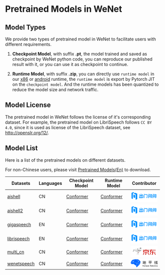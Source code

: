 # Pretrained Models in WeNet

## Model Types
We provide two types of pretrained model in WeNet to facilitate users with different requirements.

1. **Checkpoint Model**, with suffix **.pt**, the model trained and saved as checkpoint by WeNet python code, you can reproduce our published result with it, or you can use it as checkpoint to continue.

2. **Runtime Model**, with suffix **.zip**, you can directly use `runtime model` in our [x86](https://github.com/wenet-e2e/wenet/tree/main/runtime/libtorch) or [android](https://github.com/wenet-e2e/wenet/tree/main/runtime/android) runtime, the `runtime model` is export by Pytorch JIT on the `checkpoint model`. And the runtime models has been quantized to reduce the model size and network traffic.

## Model License

The pretrained model in WeNet follows the license of it's corresponding dataset.
For example, the pretrained model on LibriSpeech follows `CC BY 4.0`, since it is used as license of the LibriSpeech dataset, see http://openslr.org/12/.

## Model List

Here is a list of the pretrained models on different datasets.

For non-Chinese users, please visit [Pretrained Models(En)](./pretrained_models.en.md) to download.

| Datasets  | Languages     | Checkpoint Model  | Runtime Model     | Contributor |
|---    |---    |---    |---    |---    |
| [aishell](../examples/aishell/s0/README.md)   | CN    | [Conformer](https://docs.qq.com/form/page/DZnRkVHlnUk5QaFdC) | [Conformer](https://docs.qq.com/form/page/DZnRkVHlnUk5QaFdC)     | <a href="https://www.chumenwenwen.com" target="_blank"><img src="https://raw.githubusercontent.com/wenet-e2e/wenet-contributors/main/companies/chumenwenwen.png" width="100px"></a> |
| [aishell2](../examples/aishell2/s0/README.md)     | CN    | [Conformer](https://docs.qq.com/form/page/DZnRkVHlnUk5QaFdC)     | [Conformer](https://docs.qq.com/form/page/DZnRkVHlnUk5QaFdC)    | <a href="https://www.chumenwenwen.com" target="_blank"><img src="https://raw.githubusercontent.com/wenet-e2e/wenet-contributors/main/companies/chumenwenwen.png" width="100px"></a> |
| [gigaspeech](../examples/gigaspeech/s0/README.md)     | EN    | [Conformer](https://docs.qq.com/form/page/DZnRkVHlnUk5QaFdC)   | [Conformer](https://docs.qq.com/form/page/DZnRkVHlnUk5QaFdC)  |  <a href="https://www.chumenwenwen.com" target="_blank"><img src="https://raw.githubusercontent.com/wenet-e2e/wenet-contributors/main/companies/chumenwenwen.png" width="100px"></a> |
| [librispeech](../examples/librispeech/s0/README.md)   | EN    | [Conformer](https://docs.qq.com/form/page/DZnRkVHlnUk5QaFdC)  | [Conformer](https://docs.qq.com/form/page/DZnRkVHlnUk5QaFdC)     |  <a href="https://www.chumenwenwen.com" target="_blank"><img src="https://raw.githubusercontent.com/wenet-e2e/wenet-contributors/main/companies/chumenwenwen.png" width="100px"></a> |
| [multi_cn](../examples/multi_cn/s0/README.md)     | CN    | [Conformer](https://docs.qq.com/form/page/DZnRkVHlnUk5QaFdC)  | [Conformer](https://docs.qq.com/form/page/DZnRkVHlnUk5QaFdC)     | <a href="https://www.jd.com" target="_blank"><img src="https://raw.githubusercontent.com/wenet-e2e/wenet-contributors/main/companies/jd.jpeg" width="100px"></a> |
| [wenetspeech](../examples/wenetspeech/s0/README.md)     | CN    | [Conformer](https://docs.qq.com/form/page/DZnRkVHlnUk5QaFdC) | [Conformer](https://docs.qq.com/form/page/DZnRkVHlnUk5QaFdC)     | <a href="https://horizon.ai" target="_blank"><img src="https://raw.githubusercontent.com/wenet-e2e/wenet-contributors/main/companies/hobot.png" width="100px"></a> |
